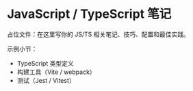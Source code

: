 # JavaScript / TypeScript 笔记

占位文件：在这里写你的 JS/TS 相关笔记、技巧、配置和最佳实践。

示例小节：
- TypeScript 类型定义
- 构建工具（Vite / webpack）
- 测试（Jest / Vitest）